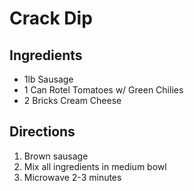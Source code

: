 # Crack Dip

## Ingredients

- 1lb Sausage
- 1 Can Rotel Tomatoes w/ Green Chilies
- 2 Bricks Cream Cheese

## Directions

1. Brown sausage
1. Mix all ingredients in medium bowl
1. Microwave 2-3 minutes

